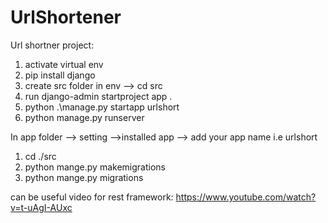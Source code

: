 # UrlShortener
Url shortner project:
1. activate virtual env
2. pip install django
3. create src folder in env --> cd src
4. run django-admin startproject app .
5. python .\manage.py startapp urlshort
6. python manage.py runserver


In app folder --> setting -->installed app --> add your app name i.e urlshort


1. cd ./src
2. python mange.py makemigrations
3. python mange.py migrations

can be useful video for rest framework: https://www.youtube.com/watch?v=t-uAgI-AUxc
